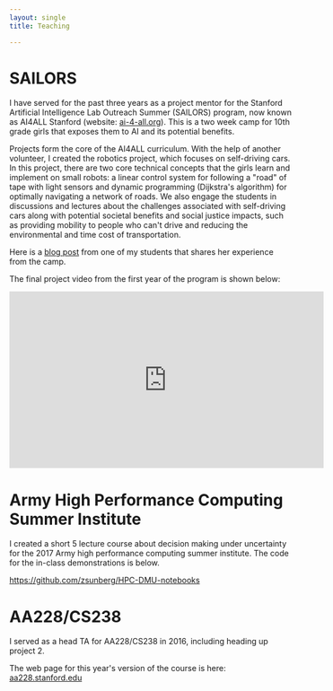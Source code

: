 ```yaml
---
layout: single
title: Teaching

---
```



# SAILORS

I have served for the past three years as a project mentor for the Stanford Artificial Intelligence Lab Outreach Summer (SAILORS) program, now known as AI4ALL Stanford (website: [ai-4-all.org](http://ai-4-all.org)).
This is a two week camp for 10th grade girls that exposes them to AI and its potential benefits.

Projects form the core of the AI4ALL curriculum.
With the help of another volunteer, I created the robotics project, which focuses on self-driving cars.
In this project, there are two core technical concepts that the girls learn and implement on small robots: a linear control system for following a "road" of tape with light sensors and dynamic programming (Dijkstra's algorithm) for optimally navigating a network of roads.
We also engage the students in discussions and lectures about the challenges associated with self-driving cars along with potential societal benefits and social justice impacts, such as providing mobility to people who can't drive and reducing the environmental and time cost of transportation.

Here is a [blog post](https://medium.com/ai4allorg/bringing-inclusive-ai-into-my-community-df845386b83f) from one of my students that shares her experience from the camp.

The final project video from the first year of the program is shown below:

<iframe width="560" height="315" src="https://www.youtube.com/embed/C-QyNdUrn1c" frameborder="0" allow="autoplay; encrypted-media" allowfullscreen></iframe>

# Army High Performance Computing Summer Institute

I created a short 5 lecture course about decision making under uncertainty for the 2017 Army high performance computing summer institute. The code for the in-class demonstrations is below.

[https://github.com/zsunberg/HPC-DMU-notebooks ](https://github.com/zsunberg/HPC-DMU-notebooks)

# AA228/CS238

I served as a head TA for AA228/CS238 in 2016, including heading up project 2.

The web page for this year's version of the course is here: [aa228.stanford.edu](http://aa228.stanford.edu)
